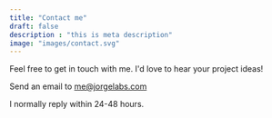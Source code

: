 ```yaml
---
title: "Contact me"
draft: false
description : "this is meta description"
image: "images/contact.svg"
---
```


Feel free to get in touch with me. I'd love to hear your project ideas!

Send an email to me@jorgelabs.com

I normally reply within 24-48 hours.
